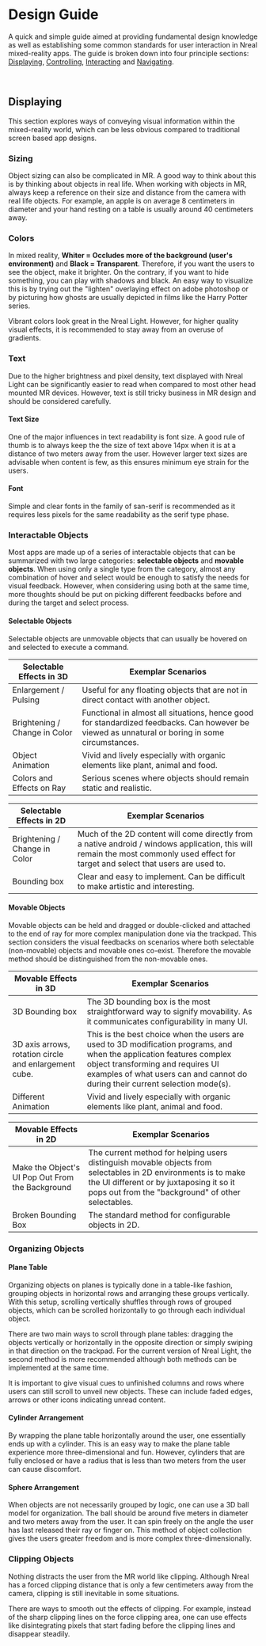 # Design Guide

A quick and simple guide aimed at providing fundamental design knowledge as well as establishing some common standards for user interaction in Nreal mixed-reality apps. 
The guide is broken down into four principle sections: [Displaying](/design/displaying), [Controlling](/design/Controlling), [Interacting](design/interacting) and [Navigating](design/navigating).

<br />

## Displaying

This section explores ways of conveying visual information within the mixed-reality world, which can be less obvious compared to traditional screen based app designs.

### Sizing

Object sizing can also be complicated in MR. A good way to think about this is by thinking about objects in real life. When working with objects in MR, always keep a reference on their size and distance from the camera with real life objects. For example, an apple is on average 8 centimeters in diameter and your hand resting on a table is usually around 40 centimeters away. 

### Colors

In mixed reality, **Whiter = Occludes more of the background (user's environment)** and **Black = Transparent**. Therefore, if you want the users to see the object, make it brighter. On the contrary, if you want to hide something, you can play with shadows and black. An easy way to visualize this is by trying out the "lighten" overlaying effect on adobe photoshop or by picturing how ghosts are usually depicted in films like the Harry Potter series.

Vibrant colors look great in the Nreal Light. However, for higher quality visual effects, it is recommended to stay away from an overuse of gradients.

### Text

Due to the higher brightness and pixel density, text displayed with Nreal Light can be significantly easier to read when compared to most other head mounted MR devices. However, text is still tricky business in MR design and should be considered carefully.

#### Text Size

One of the major influences in text readability is font size. A good rule of thumb is to always keep the the size of text above 14px when it is at a distance of two meters away from the user. However larger text sizes are advisable when content is few, as this ensures minimum eye strain for the users.

#### Font

Simple and clear fonts in the family of san-serif is recommended as it requires less pixels for the same readability as the serif type phase.

### Interactable Objects

Most apps are made up of a series of interactable objects that can be summarized with two large categories: **selectable objects** and **movable objects**. When using only a single type from the category, almost any combination of hover and select would be enough to satisfy the needs for visual feedback. However, when considering using both at the same time, more thoughts should be put on picking different feedbacks before and during the target and select process.

#### Selectable Objects

Selectable objects are unmovable objects that can usually be hovered on and selected to execute a command.

| Selectable Effects in 3D      | Exemplar Scenarios                                           |
| ----------------------------- | ------------------------------------------------------------ |
| Enlargement / Pulsing         | Useful for any floating objects that are not in direct contact with another object. |
| Brightening / Change in Color | Functional in almost all situations, hence good for standardized feedbacks. Can however be viewed as unnatural or boring in some circumstances. |
| Object Animation              | Vivid and lively especially with organic elements like plant, animal and food.|
| Colors and Effects on Ray     | Serious scenes where objects should remain static and realistic. |

| Selectable Effects in 2D      | Exemplar Scenarios                                           |
| ----------------------------- | ------------------------------------------------------------ |
| Brightening / Change in Color | Much of the 2D content will come directly from a native android / windows application, this will remain the most commonly used effect for target and select that users are used to. |
| Bounding box                  | Clear and easy to implement. Can be difficult to make artistic and interesting. |

#### Movable Objects

Movable objects can be held and dragged or double-clicked and attached to the end of ray for more complex manipulation done via the trackpad. This section considers the visual feedbacks on scenarios where both selectable (non-movable) objects and movable ones co-exist. Therefore the movable method should be distinguished from the non-movable ones.

| Movable Effects in 3D                                 | Exemplar Scenarios                                           |
| ----------------------------------------------------- | ------------------------------------------------------------ |
| 3D Bounding box                                       | The 3D bounding box is the most straightforward way to signify movability. As it communicates configurability in many UI. |
| 3D axis arrows, rotation circle and enlargement cube. | This is the best choice when the users are used to 3D modification programs, and when the application features complex object transforming and requires UI examples of what users can and cannot do during their current selection mode(s). |
| Different Animation                                   | Vivid and lively especially with organic elements like plant, animal and food. |

| Movable Effects in 2D                            | Exemplar Scenarios                                           |
| ------------------------------------------------ | ------------------------------------------------------------ |
| Make the Object's UI Pop Out From the Background | The current method for helping users distinguish movable objects from selectables in 2D environments is to make the UI different or by juxtaposing it so it pops out from the "background" of other selectables. |
| Broken Bounding Box                              | The standard method for configurable objects in 2D.          |

### Organizing Objects

#### Plane Table

Organizing objects on planes is typically done in a table-like fashion, grouping objects in horizontal rows and arranging these groups vertically. With this setup, scrolling vertically shuffles through rows of grouped objects, which can be scrolled horizontally to go through each individual object.

There are two main ways to scroll through plane tables: dragging the objects vertically or horizontally in the opposite direction or simply swiping in that direction on the trackpad. For the current version of Nreal Light, the second method is more recommended although both methods can be implemented at the same time.

It is important to give visual cues to unfinished columns and rows where users can still scroll to unveil new objects. These can include faded edges, arrows or other icons indicating unread content.

#### Cylinder Arrangement

By wrapping the plane table horizontally around the user, one essentially ends up with a cylinder. This is an easy way to make the plane table experience more three-dimensional and fun. However, cylinders that are fully enclosed or have a radius that is less than two meters from the user can cause discomfort.

#### Sphere Arrangement

When objects are not necessarily grouped by logic, one can use a 3D ball model for organization. The ball should be around five meters in diameter and two meters away from the user. It can spin freely on the angle the user has last released their ray or finger on. This method of object collection gives the users greater freedom and is more complex three-dimensionally. 

### Clipping Objects

Nothing distracts the user from the MR world like clipping. Although Nreal has a forced clipping distance that is only a few centimeters away from the camera, clipping is still inevitable in some situations. 

There are ways to smooth out the effects of clipping. For example, instead of the sharp clipping lines on the force clipping area, one can use effects like disintegrating pixels that start fading before the clipping lines and disappear steadily.

<br/>


